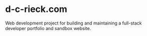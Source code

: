 # d-c-rieck.com
Web development project for building and maintaining a full-stack developer portfolio and sandbox website.
